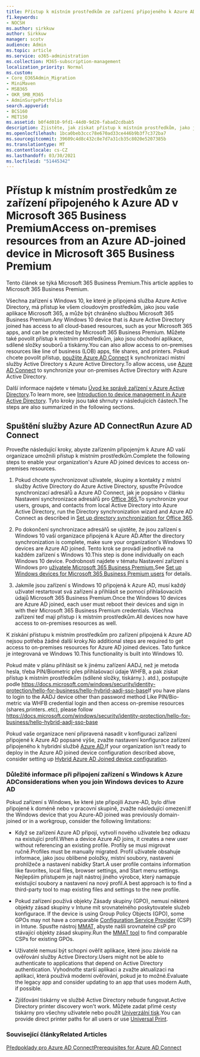 ```yaml
---
title: Přístup k místním prostředkům ze zařízení připojeného k Azure AD v Microsoft 365 Business
f1.keywords:
- NOCSH
ms.author: sirkkuw
author: Sirkkuw
manager: scotv
audience: Admin
ms.topic: article
ms.service: o365-administration
ms.collection: M365-subscription-management
localization_priority: Normal
ms.custom:
- Core_O365Admin_Migration
- MiniMaven
- MSB365
- OKR_SMB_M365
- AdminSurgePortfolio
search.appverid:
- BCS160
- MET150
ms.assetid: b0f4d010-9fd1-44d0-9d20-fabad2cdbab5
description: Zjistěte, jak získat přístup k místním prostředkům, jako jsou obchodní aplikace, sdílené složky a tiskárny z zařízení s Windows 10 připojeného k Azure Active Directory.
ms.openlocfilehash: 1bca0beb3ccc78e670ad33ce446b9b3f7c372ba7
ms.sourcegitcommit: 39609c4d8c432c8e7d7a31cb35c8020e5207385b
ms.translationtype: MT
ms.contentlocale: cs-CZ
ms.lasthandoff: 03/30/2021
ms.locfileid: "51445342"
---
```

# <a name="access-on-premises-resources-from-an-azure-ad-joined-device-in-microsoft-365-business-premium"></a><span data-ttu-id="8a33e-103">Přístup k místním prostředkům ze zařízení připojeného k Azure AD v Microsoft 365 Business Premium</span><span class="sxs-lookup"><span data-stu-id="8a33e-103">Access on-premises resources from an Azure AD-joined device in Microsoft 365 Business Premium</span></span>

<span data-ttu-id="8a33e-104">Tento článek se týká Microsoft 365 Business Premium.</span><span class="sxs-lookup"><span data-stu-id="8a33e-104">This article applies to Microsoft 365 Business Premium.</span></span>

<span data-ttu-id="8a33e-105">Všechna zařízení s Windows 10, ke které je připojená služba Azure Active Directory, má přístup ke všem cloudovým prostředkům, jako jsou vaše aplikace Microsoft 365, a může být chráněno službou Microsoft 365 Business Premium.</span><span class="sxs-lookup"><span data-stu-id="8a33e-105">Any Windows 10 device that is Azure Active Directory joined has access to all cloud-based resources, such as your Microsoft 365 apps, and can be protected by Microsoft 365 Business Premium.</span></span> <span data-ttu-id="8a33e-106">Můžete také povolit přístup k místním prostředkům, jako jsou obchodní aplikace, sdílené složky souborů a tiskárny.</span><span class="sxs-lookup"><span data-stu-id="8a33e-106">You can also allow access to on-premises resources like line of business (LOB) apps, file shares, and printers.</span></span> <span data-ttu-id="8a33e-107">Pokud chcete povolit přístup, [použijte Azure AD Connect](/azure/active-directory/connect/active-directory-aadconnect) k synchronizaci místní služby Active Directory s Azure Active Directory.</span><span class="sxs-lookup"><span data-stu-id="8a33e-107">To allow access, use [Azure AD Connect](/azure/active-directory/connect/active-directory-aadconnect) to synchronize your on-premises Active Directory with Azure Active Directory.</span></span> 

<span data-ttu-id="8a33e-108">Další informace najdete v tématu [Úvod ke správě zařízení v Azure Active Directory](/azure/active-directory/device-management-introduction).</span><span class="sxs-lookup"><span data-stu-id="8a33e-108">To learn more, see [Introduction to device management in Azure Active Directory](/azure/active-directory/device-management-introduction).</span></span>
<span data-ttu-id="8a33e-109">Tyto kroky jsou také shrnuty v následujících částech.</span><span class="sxs-lookup"><span data-stu-id="8a33e-109">The steps are also summarized in the following sections.</span></span>
 
## <a name="run-azure-ad-connect"></a><span data-ttu-id="8a33e-110">Spuštění služby Azure AD Connect</span><span class="sxs-lookup"><span data-stu-id="8a33e-110">Run Azure AD Connect</span></span>

<span data-ttu-id="8a33e-111">Proveďte následující kroky, abyste zařízením připojeným k Azure AD vaší organizace umožnili přístup k místním prostředkům.</span><span class="sxs-lookup"><span data-stu-id="8a33e-111">Complete the following steps to enable your organization's Azure AD joined devices to access on-premises resources.</span></span>
  
1. <span data-ttu-id="8a33e-112">Pokud chcete synchronizovat uživatele, skupiny a kontakty z místní služby Active Directory do Azure Active Directory, spusťte Průvodce synchronizací adresářů a Azure AD Connect, jak je popsáno v článku Nastavení synchronizace adresářů pro [Office 365.](../enterprise/set-up-directory-synchronization.md)</span><span class="sxs-lookup"><span data-stu-id="8a33e-112">To synchronize your users, groups, and contacts from local Active Directory into Azure Active Directory, run the Directory synchronization wizard and Azure AD Connect as described in [Set up directory synchronization for Office 365](../enterprise/set-up-directory-synchronization.md).</span></span>
    
2. <span data-ttu-id="8a33e-113">Po dokončení synchronizace adresářů se ujistěte, že jsou zařízení s Windows 10 vaší organizace připojená k Azure AD.</span><span class="sxs-lookup"><span data-stu-id="8a33e-113">After the directory synchronization is complete, make sure your organization's Windows 10 devices are Azure AD joined.</span></span> <span data-ttu-id="8a33e-114">Tento krok se provádí jednotlivě na každém zařízení s Windows 10.</span><span class="sxs-lookup"><span data-stu-id="8a33e-114">This step is done individually on each Windows 10 device.</span></span> <span data-ttu-id="8a33e-115">Podrobnosti najdete v tématu Nastavení zařízení s Windows pro [uživatele Microsoft 365 Business Premium.](set-up-windows-devices.md)</span><span class="sxs-lookup"><span data-stu-id="8a33e-115">See [Set up Windows devices for Microsoft 365 Business Premium users](set-up-windows-devices.md) for details.</span></span> 
    
3. <span data-ttu-id="8a33e-116">Jakmile jsou zařízení s Windows 10 připojená k Azure AD, musí každý uživatel restartovat svá zařízení a přihlásit se pomocí přihlašovacích údajů Microsoft 365 Business Premium.</span><span class="sxs-lookup"><span data-stu-id="8a33e-116">Once the Windows 10 devices are Azure AD joined, each user must reboot their devices and sign in with their Microsoft 365 Business Premium credentials.</span></span> <span data-ttu-id="8a33e-117">Všechna zařízení teď mají přístup i k místním prostředkům.</span><span class="sxs-lookup"><span data-stu-id="8a33e-117">All devices now have access to on-premises resources as well.</span></span>
    
<span data-ttu-id="8a33e-118">K získání přístupu k místním prostředkům pro zařízení připojená k Azure AD nejsou potřeba žádné další kroky.</span><span class="sxs-lookup"><span data-stu-id="8a33e-118">No additional steps are required to get access to on-premises resources for Azure AD joined devices.</span></span> <span data-ttu-id="8a33e-119">Tato funkce je integrovaná ve Windows 10.</span><span class="sxs-lookup"><span data-stu-id="8a33e-119">This functionality is built into Windows 10.</span></span> 

<span data-ttu-id="8a33e-120">Pokud máte v plánu přihlásit se k jinému zařízení AADJ, než je metoda hesla, třeba PIN/Biometric přes přihlašovací údaje WHFB, a pak získat přístup k místním prostředkům (sdílené složky, tiskárny.). atd.), postupujte podle https://docs.microsoft.com/windows/security/identity-protection/hello-for-business/hello-hybrid-aadj-sso-base</span><span class="sxs-lookup"><span data-stu-id="8a33e-120">If you have plans to login to the AADJ device other than password method Like PIN/Bio-metric via WHFB credential login and then access on-premise resources (shares,printers..etc), please follow https://docs.microsoft.com/windows/security/identity-protection/hello-for-business/hello-hybrid-aadj-sso-base</span></span>
  
<span data-ttu-id="8a33e-121">Pokud vaše organizace není připravená nasadit v konfiguraci zařízení připojené k Azure AD popsané výše, zvažte nastavení konfigurace zařízení připojeného k hybridní službě [Azure AD.](manage-windows-devices.md)</span><span class="sxs-lookup"><span data-stu-id="8a33e-121">If your organization isn't ready to deploy in the Azure AD joined device configuration described above, consider setting up [Hybrid Azure AD Joined device configuration](manage-windows-devices.md).</span></span>
  
### <a name="considerations-when-you-join-windows-devices-to-azure-ad"></a><span data-ttu-id="8a33e-122">Důležité informace při připojení zařízení s Windows k Azure AD</span><span class="sxs-lookup"><span data-stu-id="8a33e-122">Considerations when you join Windows devices to Azure AD</span></span>

<span data-ttu-id="8a33e-123">Pokud zařízení s Windows, ke které jste připojili Azure-AD, bylo dříve připojené k doméně nebo v pracovní skupině, zvažte následující omezení:</span><span class="sxs-lookup"><span data-stu-id="8a33e-123">If the Windows device that you Azure-AD joined was previously domain-joined or in a workgroup, consider the following limitations:</span></span>
  
- <span data-ttu-id="8a33e-124">Když se zařízení Azure AD připojí, vytvoří nového uživatele bez odkazu na existující profil.</span><span class="sxs-lookup"><span data-stu-id="8a33e-124">When a device Azure AD joins, it creates a new user without referencing an existing profile.</span></span> <span data-ttu-id="8a33e-125">Profily se musí migrovat ručně.</span><span class="sxs-lookup"><span data-stu-id="8a33e-125">Profiles must be manually migrated.</span></span> <span data-ttu-id="8a33e-126">Profil uživatele obsahuje informace, jako jsou oblíbené položky, místní soubory, nastavení prohlížeče a nastavení nabídky Start.</span><span class="sxs-lookup"><span data-stu-id="8a33e-126">A user profile contains information like favorites, local files, browser settings, and Start menu settings.</span></span> <span data-ttu-id="8a33e-127">Nejlepším přístupem je najít nástroj jiného výrobce, který namapuje existující soubory a nastavení na nový profil.</span><span class="sxs-lookup"><span data-stu-id="8a33e-127">A best approach is to find a third-party tool to map existing files and settings to the new profile.</span></span>

- <span data-ttu-id="8a33e-128">Pokud zařízení používá objekty Zásady skupiny (GPO), nemusí některé objekty zásad skupiny v Intune mít srovnatelného poskytovatele služeb konfigurace. [](/windows/configuration/provisioning-packages/how-it-pros-can-use-configuration-service-providers)</span><span class="sxs-lookup"><span data-stu-id="8a33e-128">If the device is using Group Policy Objects (GPO), some GPOs may not have a comparable [Configuration Service Provider](/windows/configuration/provisioning-packages/how-it-pros-can-use-configuration-service-providers) (CSP) in Intune.</span></span> <span data-ttu-id="8a33e-129">Spusťte nástroj [MMAT,](https://www.microsoft.com/download/details.aspx?id=45520) abyste našli srovnatelné csP pro stávající objekty zásad skupiny.</span><span class="sxs-lookup"><span data-stu-id="8a33e-129">Run the [MMAT tool](https://www.microsoft.com/download/details.aspx?id=45520) to find comparable CSPs for existing GPOs.</span></span>

- <span data-ttu-id="8a33e-130">Uživatelé nemusí být schopni ověřit aplikace, které jsou závislé na ověřování služby Active Directory.</span><span class="sxs-lookup"><span data-stu-id="8a33e-130">Users might not be able to authenticate to applications that depend on Active Directory authentication.</span></span> <span data-ttu-id="8a33e-131">Vyhodnoťte starší aplikaci a zvažte aktualizaci na aplikaci, která používá moderní ověřování, pokud je to možné.</span><span class="sxs-lookup"><span data-stu-id="8a33e-131">Evaluate the legacy app and consider updating to an app that uses modern Auth, if possible.</span></span>

- <span data-ttu-id="8a33e-132">Zjišťování tiskárny ve službě Active Directory nebude fungovat.</span><span class="sxs-lookup"><span data-stu-id="8a33e-132">Active Directory printer discovery won't work.</span></span> <span data-ttu-id="8a33e-133">Můžete zadat přímé cesty tiskárny pro všechny uživatele nebo použít [Univerzální tisk](/universal-print/).</span><span class="sxs-lookup"><span data-stu-id="8a33e-133">You can provide direct printer paths for all users or use [Universal Print](/universal-print/).</span></span>

### <a name="related-articles"></a><span data-ttu-id="8a33e-134">Související články</span><span class="sxs-lookup"><span data-stu-id="8a33e-134">Related Articles</span></span>

[<span data-ttu-id="8a33e-135">Předpoklady pro Azure AD Connect</span><span class="sxs-lookup"><span data-stu-id="8a33e-135">Prerequisites for Azure AD Connect</span></span>](https://docs.microsoft.com/azure/active-directory/hybrid/how-to-connect-install-prerequisites)
